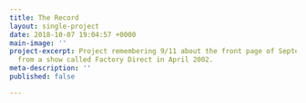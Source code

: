 ```yaml
---
title: The Record
layout: single-project
date: 2018-10-07 19:04:57 +0000
main-image: ''
project-excerpt: Project remembering 9/11 about the front page of September 10, 2001,
  from a show called Factory Direct in April 2002.
meta-description: ''
published: false

---
```

